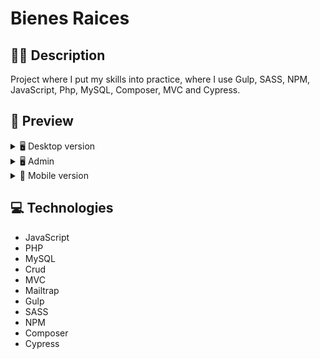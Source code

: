 # Bienes Raices

## ✍🏻 Description

Project where I put my skills into practice, where I use Gulp, SASS, NPM, JavaScript, Php, MySQL, Composer, MVC and Cypress.

## 🎨 Preview

<details>
    <summary>🖥️ Desktop version</summary>

![](build/img/desktop.webp)

</details>

<details>
    <summary>🖥️ Admin</summary>

![](build/img/admin.webp)

</details>

<details>
    <summary>📱 Mobile version</summary>

![](build/img/mobile.webp)

</details>

## :computer: Technologies

- JavaScript
- PHP
- MySQL
- Crud
- MVC
- Mailtrap
- Gulp
- SASS
- NPM
- Composer
- Cypress
